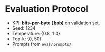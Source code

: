 # Evaluation Protocol

- KPI: **bits-per-byte (bpb)** on validation set.
- Seed: 1234
- Temperature: {0.8, 1.0}
- Top-k: {0, 50}
- Prompts from `eval/prompts/`.
